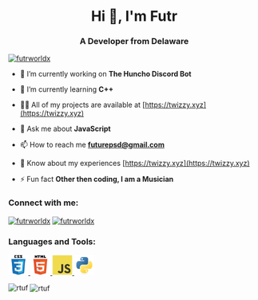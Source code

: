 <h1 align="center">Hi 👋, I'm Futr</h1>
<h3 align="center">A Developer from Delaware</h3>

<p align="left"> <a href="https://twitter.com/futrworldx" target="blank"><img src="https://img.shields.io/twitter/follow/futrworldx?logo=twitter&style=for-the-badge" alt="futrworldx" /></a> </p>

- 🔭 I’m currently working on **The Huncho Discord Bot**

- 🌱 I’m currently learning **C++**

- 👨‍💻 All of my projects are available at [https://twizzy.xyz](https://twizzy.xyz)

- 💬 Ask me about **JavaScript**

- 📫 How to reach me **futurepsd@gmail.com**

- 📄 Know about my experiences [https://twizzy.xyz](https://twizzy.xyz)

- ⚡ Fun fact **Other then coding, I am a Musician**

<h3 align="left">Connect with me:</h3>
<p align="left">
<a href="https://twitter.com/futrworldx" target="blank"><img align="center" src="https://raw.githubusercontent.com/rahuldkjain/github-profile-readme-generator/master/src/images/icons/Social/twitter.svg" alt="futrworldx" height="30" width="40" /></a>
<a href="https://instagram.com/futrworldx" target="blank"><img align="center" src="https://raw.githubusercontent.com/rahuldkjain/github-profile-readme-generator/master/src/images/icons/Social/instagram.svg" alt="futrworldx" height="30" width="40" /></a>
</p>

<h3 align="left">Languages and Tools:</h3>
<p align="left"> <a href="https://www.w3schools.com/css/" target="_blank" rel="noreferrer"> <img src="https://raw.githubusercontent.com/devicons/devicon/master/icons/css3/css3-original-wordmark.svg" alt="css3" width="40" height="40"/> </a> <a href="https://www.w3.org/html/" target="_blank" rel="noreferrer"> <img src="https://raw.githubusercontent.com/devicons/devicon/master/icons/html5/html5-original-wordmark.svg" alt="html5" width="40" height="40"/> </a> <a href="https://developer.mozilla.org/en-US/docs/Web/JavaScript" target="_blank" rel="noreferrer"> <img src="https://raw.githubusercontent.com/devicons/devicon/master/icons/javascript/javascript-original.svg" alt="javascript" width="40" height="40"/> </a> <a href="https://www.python.org" target="_blank" rel="noreferrer"> <img src="https://raw.githubusercontent.com/devicons/devicon/master/icons/python/python-original.svg" alt="python" width="40" height="40"/> </a> </p>

<p><img align="left" src="https://github-readme-stats.vercel.app/api/top-langs?username=rtuf&show_icons=true&locale=en&layout=compact" alt="rtuf" /></p>

<p>&nbsp;<img align="center" src="https://github-readme-stats.vercel.app/api?username=rtuf&show_icons=true&locale=en" alt="rtuf" /></p>

